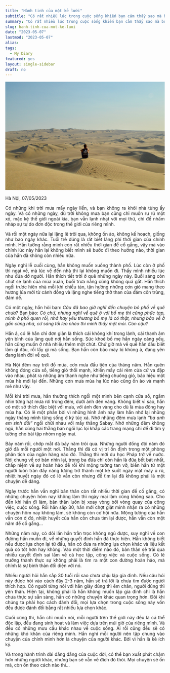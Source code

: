 ```yaml
---
title: "Hành tinh của một kẻ lười"
subtitle: "Có rất nhiều lúc trong cuộc sống khiến bạn cảm thấy sao mà buồn chán, chậm rãi từng bước không thấy điểm đến, sóng to gió lớn lại chẳng có đường về."
summary: "Có rất nhiều lúc trong cuộc sống khiến bạn cảm thấy sao mà buồn chán, chậm rãi từng bước không thấy điểm đến, sóng to gió lớn lại chẳng có đường về."
slug: hanh-tinh-cua-mot-ke-luoi
date: "2023-05-07"
lastmod: "2023-05-07"
alias:
tags:
  - My Diary
featured: yes
layout: single-sidebar
draft: no
---
```


<p style = "text-align: center"><img src="./featured.png"></p>

<p style="text-align:justify">Hà Nội, 07/05/2023</p>

<p style="text-align:justify">Có những khi trời mưa mấy ngày liền, và bạn không ra khỏi nhà từng ấy ngày. Và có những ngày, dù trời không mưa bạn cũng chỉ muốn ru rú một xó, mặc kệ thế giới ngoài kia, bạn vẫn lạnh nhạt với mọi thứ, chỉ để nhấm nháp sự tự do đơn độc trong thế giới của riêng mình.</p> 

<p style="text-align:justify">Và rồi một ngày nữa lại lặng lẽ trôi qua, không ồn ào, không kế hoạch, giống như bao ngày khác. Tuổi trẻ đúng là rất biết lãng phí thời gian của chính mình. Hắn tưởng rằng mình còn rất nhiều thời gian để cố gắng, vậy mà vào chính lúc này hắn lại không biết mình sẽ bước đi theo hướng nào, thời gian của hắn đã không còn nhiều nữa.</p>

<p style="text-align:justify">Ngày nghĩ lễ cuối cùng, hắn không muốn xuống thành phố. Lúc còn ở phố thì ngại về, mà lúc về đến nhà thì lại không muốn đi. Thấy mình nhiều lúc như đứa dở người. Hắn thích tiết trời ở quê những ngày này. Buổi sáng còn chút se lạnh của mùa xuân, buổi trưa nắng cũng không quá gắt. Hắn thích ngồi trước hiên nhà mỗi khi chiều tàn, tận hưởng những cơn gió mang theo hương lúa mới từ cánh đồng và lặng nghe tiếng thở than của đám côn trùng, đám dế.</p>

<p style="text-align:justify">Có một ngày, hắn hỏi bạn: <i>Cậu đã bao giờ nghĩ đến chuyện bỏ phố về quê chưa</i>? Bạn bảo: <i>Có chứ, nhưng nghĩ về quê ở với bố mẹ thì cũng phức tạp, mình ở phố quen rồi, nhớ hay yêu thương bố mẹ là có thật, nhưng bảo về ở gần cùng nhà, cứ sáng tối léo nhéo thì mình thấy mệt mỏi. Còn cậu?</i></p>

<p style="text-align:justify">Hắn á, có lẽ hắn chỉ đơn giản là thích cái không khí trong lành, cái thanh âm yên bình của làng quê nơi hắn sống. Sức khoẻ bố mẹ hắn ngày càng yếu, hắn cũng muốn ở nhà nhiều thêm một chút. Chứ giờ mà về quê hắn đâu biết làm gì đâu, rồi lấy gì mà sống. Bạn hắn còn bảo mày bị khùng à, đang yên đang lành đòi về quê.</p>

<p style="text-align:justify">Hà Nội đêm nay trời đổ mưa, cơn mưa đầu tiên của tháng năm. Hắn quên không đóng cửa sổ, tiếng gió thổi mạnh, khiến mấy cái rèm cửa cứ va đập vào nhau, phát ra những âm  thanh nghe như tiếng chuông gió, báo hiệu một mùa hè mới lại đến. Những cơn mưa mùa hạ lúc nào cũng ồn ào và mạnh mẽ như vậy.</p>

<p style="text-align:justify">Mỗi khi trời mưa, hắn thường thích ngồi một mình bên cạnh cửa sổ, ngắm nhìn từng hạt mưa rơi trong đêm, dưới ánh đèn vàng. Không biết vì sao, hắn có một sở thích đặc biệt với mưa, với ánh đèn vàng cho dù là mùa đông hay mùa hạ. Có lẽ một phần bởi vì những hình ảnh này làm hắn nhớ lại những ngày tháng mình từng sống ở ký túc xá. Nhớ những đêm mưa lạnh <i>“ba anh em sinh đôi”</i> ngồi chửi nhau với mấy thằng Sabay. Nhớ những đêm không ngủ, hắn cùng hai thằng bạn ngồi lục lọi khắp các trang mạng chỉ để đi tìm ý tưởng cho bài tập nhóm ngày mai.</p>

<p style="text-align:justify">Bảy năm rồi, chớp mắt đã bảy năm trôi qua. Những người đồng đội năm đó giờ đã mỗi người một nơi. Thằng thì đã có vị trí ổn định trong một phòng phân tích của ngân hàng nào đó. Thằng thì mới du học Pháp trở về nước. Nói chung về cơ bản nhìn lại, trong ba đứa chỉ còn hắn là đứa bết bát nhất, chấp niệm về sự hoàn hảo để rồi khi mộng tưởng tan vỡ, biến hắn từ một người luôn tràn đầy năng lượng trở thành một kẻ suốt ngày mặt mày ủ rũ, nhiệt huyết ngày đó có lẽ vẫn còn nhưng để tìm lại đã không phải là một chuyện dễ dàng.</p>

<p style="text-align:justify">Ngày trước hắn vẫn nghĩ bản thân còn rất nhiều thời gian để cố gắng, có những chuyện hôm nay không làm thì ngày mai làm cũng không sao. Cho đến khi hắn đi làm, bản thân luôn bị xoay vòng bởi vòng quay của công việc, cuộc sống. Rồi hắn sắp 30, hắn mới chợt giật mình nhận ra có những chuyện hôm nay không làm, sẽ không còn cơ hội nữa. Mộng tưởng của hắn vẫn còn ở đó, nhiệt huyết của hắn còn chưa tìm lại được, hắn vẫn còn một năm để cố gắng...</p>

<p style="text-align:justify">Những năm này, có đôi lần hắn trằn trọc không ngủ được, suy nghĩ về con đường hắn muốn đi, về những quyết định hắn đã thực hiện. Hắn không biết nếu được lựa chọn lại từ đầu, hắn có đưa ra những lựa chọn khác và liệu kết quả có tốt hơn hay không. Vào một thời điểm nào đó, bản thân sẽ trải qua nhiều quyết định sai lầm về cả học tập, công việc và cuộc sống. Có lẽ trưởng thành thực sự không phải là tìm ra một con đường hoàn hảo, mà chính là sự bình thản đối diện với nó.</p>

<p style="text-align:justify">Nhiều người hỏi hắn sắp 30 tuổi rồi sao chưa chịu lập gia đình. Nếu câu hỏi này được hỏi vào cách đây 2-3 năm, hắn sẽ trả lời là chưa tìm được người thích hợp. Có người từng nói với hắn giày đúng thì êm chân, người đúng thì yên thân. Hiện tại, không phải là hắn không muốn lập gia đình chỉ là hắn chưa thực sự sẵn sàng, hắn có những chuyện khác quan trọng hơn. Đôi khi chúng ta phải học cách đánh đổi, mọi lựa chọn trong cuộc sống này vốn đều được đánh đổi bằng rất nhiều lựa chọn khác.</p>
 
<p style="text-align:justify">Cuối cùng thì, hắn chỉ muốn nói, mỗi người trên thế giới này đều là cá thể độc lập, đều đang sinh hoạt và làm việc dựa trên múi giờ của riêng mình. Và đều có những mưu cầu khác nhau về cuộc sống. Ai rồi cũng đều sẽ có những khó khăn của riêng mình. Hắn nghĩ mỗi người nên tập chung vào chuyện của chính mình hơn là chuyện của người khác. Bởi vì hắn là kẻ ích kỷ.</p>

<p style="text-align:justify">Và trong hành trình dài đằng đẵng của cuộc đời, có thể bạn xuất phát chậm hơn những người khác, nhưng bạn sẽ vẫn về đích đó thôi. Mọi chuyện sẽ ổn mà, còn ổn theo cách nào thì... </p>